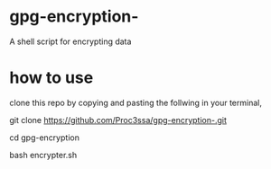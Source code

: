 # gpg-encryption-
A shell script for encrypting data

# how to use
clone this repo by copying and pasting the follwing in your terminal,

git clone https://github.com/Proc3ssa/gpg-encryption-.git

cd gpg-encryption

bash encrypter.sh

